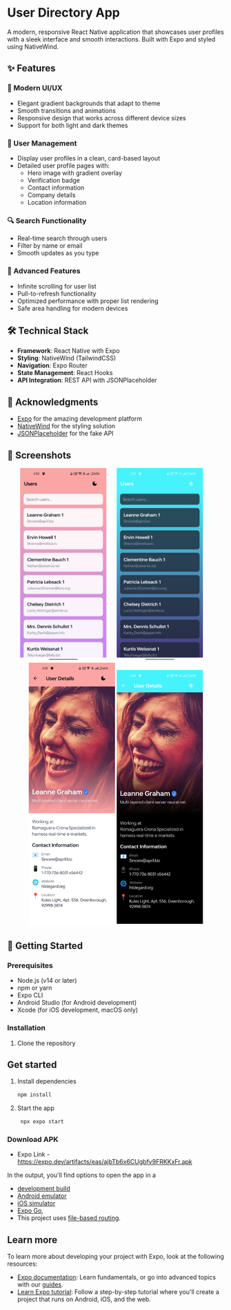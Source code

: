 # User Directory App

A modern, responsive React Native application that showcases user profiles with a sleek interface and smooth interactions. Built with Expo and styled using NativeWind.

## ✨ Features

### 🎨 Modern UI/UX

- Elegant gradient backgrounds that adapt to theme
- Smooth transitions and animations
- Responsive design that works across different device sizes
- Support for both light and dark themes

### 👤 User Management

- Display user profiles in a clean, card-based layout
- Detailed user profile pages with:
  - Hero image with gradient overlay
  - Verification badge
  - Contact information
  - Company details
  - Location information

### 🔍 Search Functionality

- Real-time search through users
- Filter by name or email
- Smooth updates as you type

### 📱 Advanced Features

- Infinite scrolling for user list
- Pull-to-refresh functionality
- Optimized performance with proper list rendering
- Safe area handling for modern devices

## 🛠 Technical Stack

- **Framework**: React Native with Expo
- **Styling**: NativeWind (TailwindCSS)
- **Navigation**: Expo Router
- **State Management**: React Hooks
- **API Integration**: REST API with JSONPlaceholder

## 👏 Acknowledgments

- [Expo](https://expo.dev/) for the amazing development platform
- [NativeWind](https://www.nativewind.dev/) for the styling solution
- [JSONPlaceholder](https://jsonplaceholder.typicode.com/) for the fake API

## 📱 Screenshots

<p align="center">
  <img src="screenshots/ss1.jpg" width="200" alt="Light Theme"/>
  &nbsp;&nbsp;&nbsp;&nbsp;
  <img src="screenshots/ss2.jpg" width="200" alt="Dark Theme"/>
  &nbsp;&nbsp;&nbsp;&nbsp;
  <img src="screenshots/ss3.jpg" width="200" alt="User Details"/>
  <img src="screenshots/ss4.jpg" width="200" alt="User Details Dark"/>
</p>

## 🚀 Getting Started

### Prerequisites

- Node.js (v14 or later)
- npm or yarn
- Expo CLI
- Android Studio (for Android development)
- Xcode (for iOS development, macOS only)

### Installation

1. Clone the repository

## Get started

1. Install dependencies

   ```bash
   npm install
   ```

2. Start the app

   ```bash
    npx expo start
   ```

### Download APK

- Expo Link - https://expo.dev/artifacts/eas/ajbTb6x6CUgbfv9FRKKxFr.apk

In the output, you'll find options to open the app in a

- [development build](https://docs.expo.dev/develop/development-builds/introduction/)
- [Android emulator](https://docs.expo.dev/workflow/android-studio-emulator/)
- [iOS simulator](https://docs.expo.dev/workflow/ios-simulator/)
- [Expo Go](https://expo.dev/go),
- This project uses [file-based routing](https://docs.expo.dev/router/introduction).

## Learn more

To learn more about developing your project with Expo, look at the following resources:

- [Expo documentation](https://docs.expo.dev/): Learn fundamentals, or go into advanced topics with our [guides](https://docs.expo.dev/guides).
- [Learn Expo tutorial](https://docs.expo.dev/tutorial/introduction/): Follow a step-by-step tutorial where you'll create a project that runs on Android, iOS, and the web.
